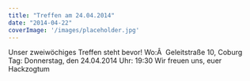 ```yaml
---
title: "Treffen am 24.04.2014"
date: "2014-04-22"
coverImage: '/images/placeholder.jpg'
---
```


Unser zweiwöchiges Treffen steht bevor! Wo:Â  Geleitstraße 10, Coburg Tag: Donnerstag, den 24.04.2014 Uhr: 19:30 Wir freuen uns, euer Hackzogtum
